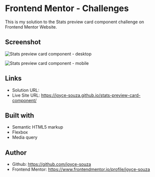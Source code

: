 # Frontend Mentor - Challenges

This is my solution to the Stats preview card component challenge on Frontend Mentor Website.

## Screenshot

![Stats preview card component - desktop]()

![Stats preview card component - mobile]()


## Links

- Solution URL: 
- Live Site URL: https://joyce-souza.github.io/stats-preview-card-component/

## Built with

- Semantic HTML5 markup
- Flexbox
- Media query

## Author

- Github: https://github.com/joyce-souza
- Frontend Mentor: https://www.frontendmentor.io/profile/joyce-souza